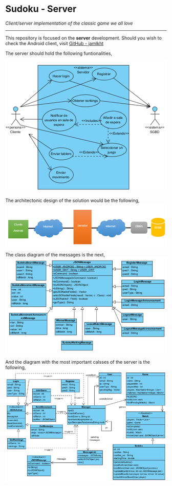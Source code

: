 # Sudoku - Server
*Client/server implementation of the classic game we all love*
***
This repository is focused on the **server** development. 
Should you wish to check the Android client, visit [GitHub - jamlkht](https://github.com/jamlkht/ClienteJuegos)

The server should hold the following funtionalities,
<p align="center">
  <img src="https://github.com/gomezportillo/SudokuGame_Server/blob/master/data/diagrams/use_case_diagram.png?raw=true" alt="USD"/>
</p>


The architectonic design of the solution would be the following,
![arch](data/diagrams/architectonic_design.png)


The class diagram of the messages is the next,
![msg](data/diagrams/messages.png)


And the diagram with the most important calsses of the server is the following,
![class](data/diagrams/class_diagram.png)




